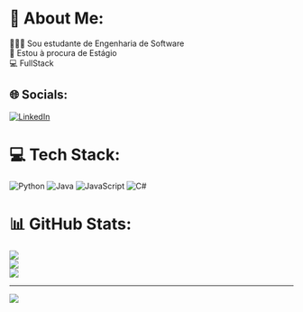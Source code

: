 # 💫 About Me:
🙍🏼‍♀️ Sou estudante de Engenharia de Software <br>🔭 Estou à procura de Estágio <br>💻 FullStack 


## 🌐 Socials:
[![LinkedIn](https://img.shields.io/badge/LinkedIn-%230077B5.svg?logo=linkedin&logoColor=white)](https://linkedin.com/in/https://www.linkedin.com/in/camillyrayane/) 

# 💻 Tech Stack:
![Python](https://img.shields.io/badge/python-3670A0?style=flat-square&logo=python&logoColor=ffdd54) ![Java](https://img.shields.io/badge/java-%23ED8B00.svg?style=flat-square&logo=openjdk&logoColor=white) ![JavaScript](https://img.shields.io/badge/javascript-%23323330.svg?style=flat-square&logo=javascript&logoColor=%23F7DF1E) ![C#](https://img.shields.io/badge/-C#-512BD4?logo=C#r&logoColor=pink&style=for-square)

# 📊 GitHub Stats:
![](https://github-readme-stats.vercel.app/api?username=caahrayane&theme=radical&hide_border=false&include_all_commits=true&count_private=false)<br/>
![](https://github-readme-streak-stats.herokuapp.com/?user=caahrayane&theme=radical&hide_border=false)<br/>
![](https://github-readme-stats.vercel.app/api/top-langs/?username=caahrayane&theme=radical&hide_border=false&include_all_commits=true&count_private=false&layout=compact)

---
[![](https://visitcount.itsvg.in/api?id=caahrayane&icon=0&color=0)](https://visitcount.itsvg.in)

<!-- Proudly created with GPRM ( https://gprm.itsvg.in ) -->
